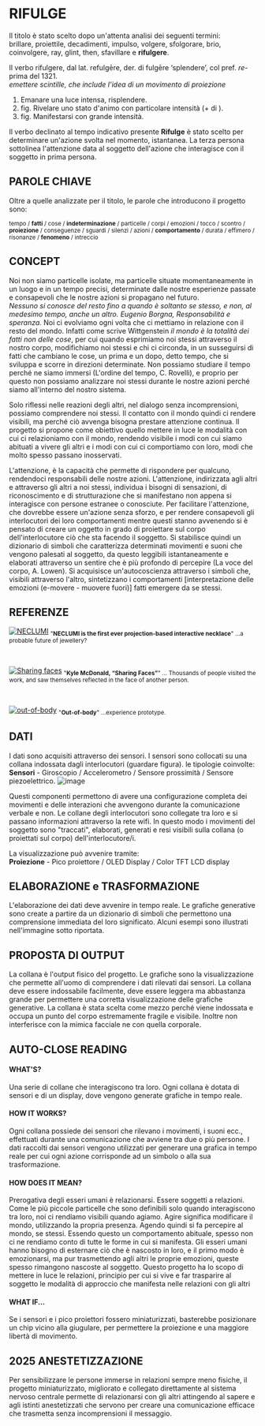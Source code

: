 # RIFULGE
Il titolo è stato scelto dopo un'attenta analisi dei seguenti termini: <br>
brillare, proiettile, decadimenti, impulso, volgere, sfolgorare, brio, coinvolgere, ray, glint, then, sfavillare e  **rifulgere**.<br>

Il verbo rifulgere, dal lat. refulgēre, der. di fulgēre ‘splendere’, col pref. *re-* prima del 1321.<br>
*emettere scintille, che include l'idea di un movimento di proiezione*<br>

1. Emanare una luce intensa, risplendere.<br>
2. fig. Rivelare uno stato d'animo con particolare intensità (+ di ).<br>
3. fig. Manifestarsi con grande intensità.<br>

Il verbo declinato al tempo indicativo presente **Rifulge** è stato scelto per determinare un'azione svolta nel momento, istantanea.
La terza persona sottolinea l'attenzione data al soggetto dell'azione che interagisce con il soggetto in prima persona.

## PAROLE CHIAVE
Oltre a quelle analizzate per il titolo, le parole che introducono il progetto sono:

<sub>tempo / 
**fatti** / 
cose / 
**indeterminazione** / 
particelle / 
corpi / 
emozioni / 
tocco / 
scontro / 
**proiezione** / 
conseguenze / 
sguardi / 
silenzi / 
azioni / 
**comportamento** / 
durata / 
effimero / 
risonanze / 
**fenomeno** / 
intreccio
</sub>

## CONCEPT
Noi non siamo particelle isolate, ma particelle situate momentaneamente in un luogo e in un tempo precisi, determinate dalle nostre esperienze passate e consapevoli che le nostre azioni si propagano nel futuro. <br>
*Nessuno si conosce del resto fino a quando è soltanto se stesso, e non, al medesimo tempo, anche un altro. Eugenio Borgna, Responsabilità e speranza.* Noi ci evolviamo ogni volta che ci mettiamo in relazione con il resto del mondo. Infatti come scrive Wittgenstein *il mondo è la totalità dei fatti non delle cose*, per cui quando esprimiamo noi stessi attraverso il nostro corpo, modifichiamo noi stessi e chi ci circonda, in un susseguirsi di fatti che cambiano le cose, un prima e un dopo, detto tempo, che si sviluppa e scorre in direzioni determinate. 
Non possiamo studiare il tempo perché ne siamo immersi (L'ordine del tempo, C. Rovelli), e proprio per questo non possiamo analizzare noi stessi durante le nostre azioni perché siamo all'interno del nostro sistema. 

Solo riflessi nelle reazioni degli altri, nel dialogo senza incomprensioni, possiamo comprendere noi stessi.
Il contatto con il mondo quindi ci rendere visibili, ma perché ciò avvenga bisogna prestare attenzione continua.
Il progetto si propone come obiettivo quello mettere in luce le modalità con cui ci relazioniamo con il mondo, rendendo visibile i modi con cui siamo abituati a vivere gli altri e i modi con cui ci comportiamo con loro, modi che molto spesso passano inosservati. 

L'attenzione, è la capacità che permette di rispondere per qualcuno, rendendoci responsabili delle nostre azioni. 
L'attenzione, indirizzata agli altri e attraverso gli altri a noi stessi, individua i bisogni di sensazioni, di riconoscimento e di strutturazione che si manifestano non appena si interagisce con persone estranee o conosciute. 
Per facilitare l'attenzione, che dovrebbe essere un'azione senza sforzo, e per rendere consapevoli gli interlocutori dei loro comportamenti mentre questi stanno avvenendo si è pensato di creare un oggetto in grado di proiettare sul corpo dell'interlocutore ciò che sta facendo il soggetto. Si stabilisce quindi un dizionario di simboli che caratterizza determinati movimenti e suoni che vengono palesati al soggetto, da questo leggibili istantaneamente e elaborati attraverso un sentire che è più profondo di percepire (La voce del corpo, A. Lowen). Si acquisisce un'autocoscienza attraverso i simboli che, visibili attraverso l'altro, sintetizzano i comportamenti [interpretazione delle emozioni (e-movere - muovere fuori)] fatti emergere da se stessi.




## REFERENZE
[![NECLUMI](http://pangenerator.com/wp-content/uploads/2017/05/movi2-1.jpg)](https://vimeo.com/110207736)
<sub>"**NECLUMI is the first ever projection-based interactive necklace**" ...a probable future
of jewellery?</sub>

<br>

[![Sharing faces](http://www.creativeapplications.net/wp-content/uploads/2014/08/sharingfaces2.jpg)](http://www.creativeapplications.net/openframeworks/sharing-faces-seeing-yourself-reflected-in-the-image-of-others/)
<sub>"**Kyle McDonald, “Sharing Faces”**" ... Thousands of people visited the work, and saw themselves reflected in the face of another person.</sub>

<br>

[![out-of-body](http://frnkwz.de/images/project_images/faithcondition_01.jpg)](http://frnkwz.de/#project-faithcondition)
<sub>"**Out-of-body**" ...experience prototype.</sub>
<br>

## DATI
I dati sono acquisiti attraverso dei sensori. I sensori sono collocati su una collana indossata dagli interlocutori (guardare figura).
le tipologie coinvolte: <br>
**Sensori** - 
Giroscopio / 
Accelerometro / 
Sensore prossimità /
Sensore piezoelettrico.
![image](immagini-/fronteretroill.jpg)

Questi componenti permettono di avere una configurazione completa dei movimenti e delle interazioni che avvengono durante la comunicazione verbale e non. Le collane degli interlocutori sono collegate tra loro e si passano informazioni attraverso la rete wifi. In questo modo i movimenti del soggetto sono "traccati", elaborati, generati e resi visibili sulla collana (o proiettati sul corpo) dell'interlocutore/i. 

La visualizzazione può avvenire tramite:<br>
**Proiezione** - 
Pico proiettore / 
OLED Display / 
Color TFT LCD display

## ELABORAZIONE e TRASFORMAZIONE
L'elaborazione dei dati deve avvenire in tempo reale. Le grafiche generative sono create a partire da un dizionario di simboli che permettono una comprensione immediata del loro significato. Alcuni esempi sono illustrati nell'immagine sotto riportata.


## PROPOSTA DI OUTPUT
La collana è l'output fisico del progetto. Le grafiche sono la visualizzazione che permette all'uomo di comprendere i dati rilevati dai sensori. La collana deve essere indossabile facilmente, deve essere leggera ma abbastanza grande per permettere una corretta visualizzazione delle grafiche generative. La collana è stata scelta come mezzo perché viene indossata e occupa un punto del corpo estremamente fragile e visibile. Inoltre non interferisce con la mimica facciale ne con quella corporale.


## AUTO-CLOSE READING
#### WHAT'S?
Una serie di collane che interagiscono tra loro. Ogni collana è dotata di sensori e di un display, dove vengono generate grafiche in tempo reale.

#### HOW IT WORKS?
Ogni collana possiede dei sensori che rilevano i movimenti, i suoni ecc., effettuati durante una comunicazione che avviene tra due o più persone. I dati raccolti dai sensori vengono utilizzati per generare una grafica in tempo reale per cui ogni azione corrisponde ad un simbolo o alla sua trasformazione.

#### HOW DOES IT MEAN? 
Prerogativa degli esseri umani è relazionarsi. Essere soggetti a relazioni. Come le più piccole particelle che sono definibili solo quando interagiscono tra loro, noi ci rendiamo visibili quando agiamo. Agire significa modificare il mondo, utilizzando la propria presenza. Agendo quindi si fa percepire al mondo, se stessi. Essendo questo un comportamento abituale, spesso non ci ne rendiamo conto di tutte le forme in cui si manifesta. Gli esseri umani hanno bisogno di esternare ciò che è nascosto in loro, e il primo modo è emozionarsi, ma pur trasmettendo agli altri le proprie emozioni, queste spesso rimangono nascoste al soggetto. Questo progetto ha lo scopo di mettere in luce le relazioni, principio per cui si vive e far trasparire al soggetto le modalità di approccio che manifesta nelle relazioni con gli altri

#### WHAT IF...
Se i sensori e i pico proiettori fossero miniaturizzati, basterebbe posizionare un chip vicino alla giugulare, per permettere la proiezione e una maggiore libertà di movimento.


## 2025 ANESTETIZZAZIONE
Per sensibilizzare le persone immerse in relazioni sempre meno fisiche, il progetto miniaturizzato, migliorato e collegato direttamente al sistema nervoso centrale permette di relazionarsi con gli altri attingendo al sapere e agli istinti anestetizzati che servono per creare una comunicazione efficace che trasmetta senza incomprensioni il messaggio.
